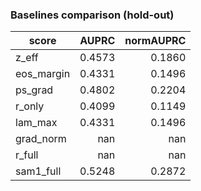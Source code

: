 ### Baselines comparison (hold-out)

| score | AUPRC | normAUPRC |
|---|---:|---:|
| z_eff | 0.4573 | 0.1860 |
| eos_margin | 0.4331 | 0.1496 |
| ps_grad | 0.4802 | 0.2204 |
| r_only | 0.4099 | 0.1149 |
| lam_max | 0.4331 | 0.1496 |
| grad_norm | nan | nan |
| r_full | nan | nan |
| sam1_full | 0.5248 | 0.2872 |